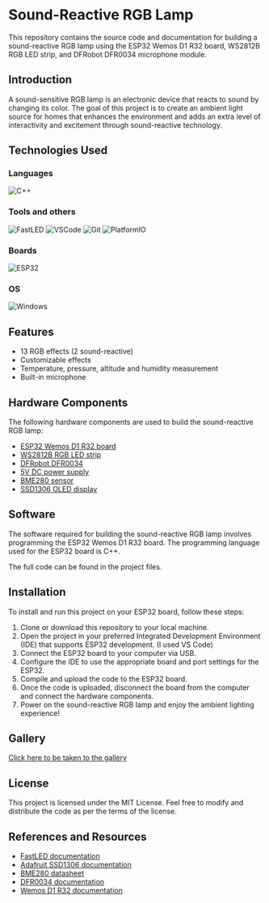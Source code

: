 # Sound-Reactive RGB Lamp
This repository contains the source code and documentation for building a sound-reactive RGB lamp using the ESP32 Wemos D1 R32 board, WS2812B RGB LED strip, and DFRobot DFR0034 microphone module.

## Introduction
A sound-sensitive RGB lamp is an electronic device that reacts to sound by changing its color. The goal of this project is to create an ambient light source for homes that enhances the environment and adds an extra level of interactivity and excitement through sound-reactive technology.

## Technologies Used

### Languages
![C++](https://img.shields.io/badge/c++-%2300599C.svg?style=for-the-badge&logo=c%2B%2B&logoColor=white)
### Tools and others
![FastLED](https://img.shields.io/badge/fastled-870099?style=for-the-badge) ![VSCode](https://img.shields.io/badge/VSCode-007ACC?style=for-the-badge)  ![Git](https://img.shields.io/badge/Git-FF0000?style=for-the-badge) ![PlatformIO](https://img.shields.io/badge/PlatformIO-ebab34?style=for-the-badge)
### Boards
![ESP32](https://img.shields.io/badge/esp32-000000?style=for-the-badge)
### OS
![Windows](https://img.shields.io/badge/Windows-0078D6?style=for-the-badge&logo=windows&logoColor=white) 

## Features
* 13 RGB effects (2 sound-reactive)
* Customizable effects
* Temperature, pressure, altitude and humidity measurement
* Built-in microphone


## Hardware Components
The following hardware components are used to build the sound-reactive RGB lamp:

* [ESP32 Wemos D1 R32 board](https://pl.aliexpress.com/item/33052923558.html)
* [WS2812B RGB LED strip](https://www.aliexpress.com/item/1005005197418171.html)
* [DFRobot DFR0034](https://www.tme.eu/pl/details/df-dfr0034)
* [5V DC power supply](https://www.aliexpress.com/item/4000594896227.html)
* [BME280 sensor](https://www.aliexpress.com/item/1005003622447376.html)
* [SSD1306 OLED display](https://www.aliexpress.com/item/1005004355547926.html)

## Software
The software required for building the sound-reactive RGB lamp involves programming the ESP32 Wemos D1 R32 board. The programming language used for the ESP32 board is C++.

The full code can be found in the project files.

## Installation
To install and run this project on your ESP32 board, follow these steps:

1. Clone or download this repository to your local machine.
2. Open the project in your preferred Integrated Development Environment (IDE) that supports ESP32 development. (I used VS Code)
3. Connect the ESP32 board to your computer via USB.
4. Configure the IDE to use the appropriate board and port settings for the ESP32.
5. Compile and upload the code to the ESP32 board.
6. Once the code is uploaded, disconnect the board from the computer and connect the hardware components.
7. Power on the sound-reactive RGB lamp and enjoy the ambient lighting experience!

## Gallery

[Click here to be taken to the gallery](https://github.com/Lvbor/Sound_sensitive_RGB_lamp/wiki)

## License
This project is licensed under the MIT License. Feel free to modify and distribute the code as per the terms of the license.

## References and Resources

* [FastLED documentation](https://github.com/FastLED/FastLED/wiki/Overview)
* [Adafruit SSD1306 documentation](https://cdn-shop.adafruit.com/datasheets/SSD1306.pdf)
* [BME280 datasheet](https://www.bosch-sensortec.com/media/boschsensortec/downloads/datasheets/bst-bme280-ds002.pdf)
* [DFR0034 documentation](https://wiki.dfrobot.com/Analog_Sound_Sensor_SKU__DFR0034)
* [Wemos D1 R32 documentation](https://www.halloweenfreak.de/arduino/pdfs/D1_R32_ENG.pdf)




